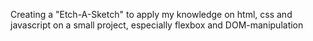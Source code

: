 Creating a "Etch-A-Sketch" to apply my knowledge on html, css and javascript on a small project, especially flexbox and DOM-manipulation